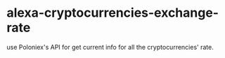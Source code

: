 # alexa-cryptocurrencies-exchange-rate
use Poloniex's API for get current info for all the cryptocurrencies' rate.
